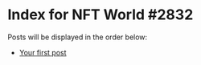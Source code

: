 # Index for NFT World #2832
Posts will be displayed in the order below:

- [Your first post](./001-first.md)

